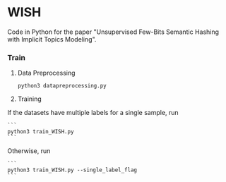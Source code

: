 # WISH

Code in Python for the paper "Unsupervised Few-Bits Semantic Hashing with Implicit Topics Modeling".

### Train
1. Data Preprocessing

    ```
    python3 datapreprocessing.py
    ```
    
2. Training

If the datasets have multiple labels for a single sample, run

    ```
    python3 train_WISH.py
    ```
    
Otherwise, run

    ```
    python3 train_WISH.py --single_label_flag
    ```
